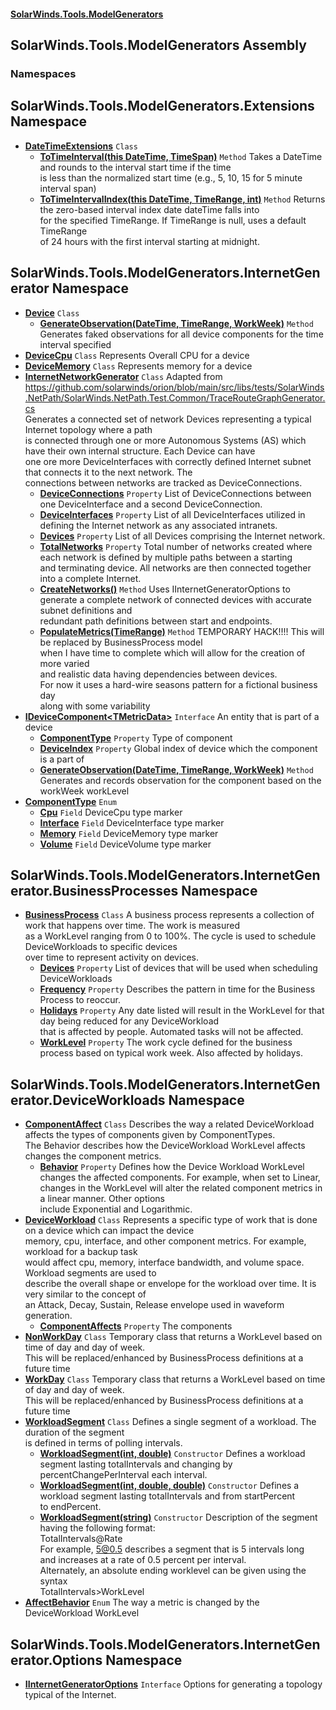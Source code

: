 #### [SolarWinds.Tools.ModelGenerators](index.md 'index')

## SolarWinds.Tools.ModelGenerators Assembly
### Namespaces

<a name='SolarWinds.Tools.ModelGenerators.Extensions'></a>

## SolarWinds.Tools.ModelGenerators.Extensions Namespace
- **[DateTimeExtensions](DateTimeExtensions.md 'SolarWinds.Tools.ModelGenerators.Extensions.DateTimeExtensions')** `Class`
  - **[ToTimeInterval(this DateTime, TimeSpan)](DateTimeExtensions.ToTimeInterval(thisDateTime,TimeSpan).md 'SolarWinds.Tools.ModelGenerators.Extensions.DateTimeExtensions.ToTimeInterval(this System.DateTime, System.TimeSpan)')** `Method` Takes a DateTime and rounds to the interval start time if the time  
    is less than the normalized start time (e.g., 5, 10, 15 for 5 minute  
    interval span)
  - **[ToTimeIntervalIndex(this DateTime, TimeRange, int)](DateTimeExtensions.ToTimeIntervalIndex(thisDateTime,TimeRange,int).md 'SolarWinds.Tools.ModelGenerators.Extensions.DateTimeExtensions.ToTimeIntervalIndex(this System.DateTime, SolarWinds.Tools.CommandLineTool.Models.TimeRange, int)')** `Method` Returns the zero-based interval index date dateTime falls into  
    for the specified TimeRange. If TimeRange is null, uses a default TimeRange  
    of 24 hours with the first interval starting at midnight.

<a name='SolarWinds.Tools.ModelGenerators.InternetGenerator'></a>

## SolarWinds.Tools.ModelGenerators.InternetGenerator Namespace
- **[Device](Device.md 'SolarWinds.Tools.ModelGenerators.InternetGenerator.Device')** `Class`
  - **[GenerateObservation(DateTime, TimeRange, WorkWeek)](Device.GenerateObservation(DateTime,TimeRange,WorkWeek).md 'SolarWinds.Tools.ModelGenerators.InternetGenerator.Device.GenerateObservation(System.DateTime, SolarWinds.Tools.CommandLineTool.Models.TimeRange, SolarWinds.Tools.ModelGenerators.InternetGenerator.DeviceWorkloads.WorkWeek)')** `Method` Generates faked observations for all device components for the time interval specified
- **[DeviceCpu](DeviceCpu.md 'SolarWinds.Tools.ModelGenerators.InternetGenerator.DeviceCpu')** `Class` Represents Overall CPU for a device
- **[DeviceMemory](DeviceMemory.md 'SolarWinds.Tools.ModelGenerators.InternetGenerator.DeviceMemory')** `Class` Represents memory for a device
- **[InternetNetworkGenerator](InternetNetworkGenerator.md 'SolarWinds.Tools.ModelGenerators.InternetGenerator.InternetNetworkGenerator')** `Class` Adapted from  
  https://github.com/solarwinds/orion/blob/main/src/libs/tests/SolarWinds.NetPath/SolarWinds.NetPath.Test.Common/TraceRouteGraphGenerator.cs  
  Generates a connected set of network Devices representing a typical Internet topology where a path  
  is connected through one or more Autonomous Systems (AS) which have their own internal structure. Each Device can have  
  one ore more DeviceInterfaces with correctly defined Internet subnet that connects it to  the next network. The  
  connections between networks are tracked as DeviceConnections.
  - **[DeviceConnections](InternetNetworkGenerator.DeviceConnections.md 'SolarWinds.Tools.ModelGenerators.InternetGenerator.InternetNetworkGenerator.DeviceConnections')** `Property` List of DeviceConnections between one DeviceInterface and a second DeviceConnection.
  - **[DeviceInterfaces](InternetNetworkGenerator.DeviceInterfaces.md 'SolarWinds.Tools.ModelGenerators.InternetGenerator.InternetNetworkGenerator.DeviceInterfaces')** `Property` List of all DeviceInterfaces utilized in defining the Internet network as any associated intranets.
  - **[Devices](InternetNetworkGenerator.Devices.md 'SolarWinds.Tools.ModelGenerators.InternetGenerator.InternetNetworkGenerator.Devices')** `Property` List of all Devices comprising the Internet network.
  - **[TotalNetworks](InternetNetworkGenerator.TotalNetworks.md 'SolarWinds.Tools.ModelGenerators.InternetGenerator.InternetNetworkGenerator.TotalNetworks')** `Property` Total number of networks created where each network is defined by multiple paths between a starting  
    and terminating device. All networks are then connected together into a complete Internet.
  - **[CreateNetworks()](InternetNetworkGenerator.CreateNetworks().md 'SolarWinds.Tools.ModelGenerators.InternetGenerator.InternetNetworkGenerator.CreateNetworks()')** `Method` Uses IInternetGeneratorOptions to generate a complete network of connected devices with accurate subnet definitions and  
    redundant path definitions between start and endpoints.
  - **[PopulateMetrics(TimeRange)](InternetNetworkGenerator.PopulateMetrics(TimeRange).md 'SolarWinds.Tools.ModelGenerators.InternetGenerator.InternetNetworkGenerator.PopulateMetrics(SolarWinds.Tools.CommandLineTool.Models.TimeRange)')** `Method` TEMPORARY HACK!!!! This will be replaced by BusinessProcess model  
    when I have time to complete which will allow for the creation of more varied  
    and realistic data having dependencies between devices.  
    For now it uses a hard-wire seasons pattern for a fictional business day  
    along with some variability
- **[IDeviceComponent&lt;TMetricData&gt;](IDeviceComponent_TMetricData_.md 'SolarWinds.Tools.ModelGenerators.InternetGenerator.IDeviceComponent<TMetricData>')** `Interface` An entity that is part of a device
  - **[ComponentType](IDeviceComponent_TMetricData_.ComponentType.md 'SolarWinds.Tools.ModelGenerators.InternetGenerator.IDeviceComponent<TMetricData>.ComponentType')** `Property` Type of component
  - **[DeviceIndex](IDeviceComponent_TMetricData_.DeviceIndex.md 'SolarWinds.Tools.ModelGenerators.InternetGenerator.IDeviceComponent<TMetricData>.DeviceIndex')** `Property` Global index of device which the component is a part of
  - **[GenerateObservation(DateTime, TimeRange, WorkWeek)](IDeviceComponent_TMetricData_.GenerateObservation(DateTime,TimeRange,WorkWeek).md 'SolarWinds.Tools.ModelGenerators.InternetGenerator.IDeviceComponent<TMetricData>.GenerateObservation(System.DateTime, SolarWinds.Tools.CommandLineTool.Models.TimeRange, SolarWinds.Tools.ModelGenerators.InternetGenerator.DeviceWorkloads.WorkWeek)')** `Method` Generates and records observation for the component based on the workWeek workLevel
- **[ComponentType](ComponentType.md 'SolarWinds.Tools.ModelGenerators.InternetGenerator.ComponentType')** `Enum`
  - **[Cpu](ComponentType.md#SolarWinds.Tools.ModelGenerators.InternetGenerator.ComponentType.Cpu 'SolarWinds.Tools.ModelGenerators.InternetGenerator.ComponentType.Cpu')** `Field` DeviceCpu type marker
  - **[Interface](ComponentType.md#SolarWinds.Tools.ModelGenerators.InternetGenerator.ComponentType.Interface 'SolarWinds.Tools.ModelGenerators.InternetGenerator.ComponentType.Interface')** `Field` DeviceInterface type marker
  - **[Memory](ComponentType.md#SolarWinds.Tools.ModelGenerators.InternetGenerator.ComponentType.Memory 'SolarWinds.Tools.ModelGenerators.InternetGenerator.ComponentType.Memory')** `Field` DeviceMemory type marker
  - **[Volume](ComponentType.md#SolarWinds.Tools.ModelGenerators.InternetGenerator.ComponentType.Volume 'SolarWinds.Tools.ModelGenerators.InternetGenerator.ComponentType.Volume')** `Field` DeviceVolume type marker

<a name='SolarWinds.Tools.ModelGenerators.InternetGenerator.BusinessProcesses'></a>

## SolarWinds.Tools.ModelGenerators.InternetGenerator.BusinessProcesses Namespace
- **[BusinessProcess](BusinessProcess.md 'SolarWinds.Tools.ModelGenerators.InternetGenerator.BusinessProcesses.BusinessProcess')** `Class` A business process represents a collection of work that happens over time. The work is measured  
  as a WorkLevel ranging from 0 to 100%. The cycle is used to schedule DeviceWorkloads to specific devices  
  over time to represent activity on devices.
  - **[Devices](BusinessProcess.Devices.md 'SolarWinds.Tools.ModelGenerators.InternetGenerator.BusinessProcesses.BusinessProcess.Devices')** `Property` List of devices that will be used when scheduling DeviceWorkloads
  - **[Frequency](BusinessProcess.Frequency.md 'SolarWinds.Tools.ModelGenerators.InternetGenerator.BusinessProcesses.BusinessProcess.Frequency')** `Property` Describes the pattern in time for the Business Process to reoccur.
  - **[Holidays](BusinessProcess.Holidays.md 'SolarWinds.Tools.ModelGenerators.InternetGenerator.BusinessProcesses.BusinessProcess.Holidays')** `Property` Any date listed will result in the WorkLevel for that day being reduced for any DeviceWorkload  
    that is affected by people. Automated tasks will not be affected.
  - **[WorkLevel](BusinessProcess.WorkLevel.md 'SolarWinds.Tools.ModelGenerators.InternetGenerator.BusinessProcesses.BusinessProcess.WorkLevel')** `Property` The work cycle defined for the business process based on typical work week. Also affected by holidays.

<a name='SolarWinds.Tools.ModelGenerators.InternetGenerator.DeviceWorkloads'></a>

## SolarWinds.Tools.ModelGenerators.InternetGenerator.DeviceWorkloads Namespace
- **[ComponentAffect](ComponentAffect.md 'SolarWinds.Tools.ModelGenerators.InternetGenerator.DeviceWorkloads.ComponentAffect')** `Class` Describes the way a related DeviceWorkload affects the types of components given by ComponentTypes.  
  The Behavior describes how the DeviceWorkload WorkLevel affects changes the component metrics.
  - **[Behavior](ComponentAffect.Behavior.md 'SolarWinds.Tools.ModelGenerators.InternetGenerator.DeviceWorkloads.ComponentAffect.Behavior')** `Property` Defines how the Device Workload WorkLevel changes the affected components. For example, when set to Linear,  
    changes in the WorkLevel will alter the related component metrics in a linear manner. Other options  
    include Exponential and Logarithmic.
- **[DeviceWorkload](DeviceWorkload.md 'SolarWinds.Tools.ModelGenerators.InternetGenerator.DeviceWorkloads.DeviceWorkload')** `Class` Represents a specific type of work that is done on a device which can impact the device  
  memory, cpu, interface, and other component metrics. For example, workload for a backup task  
  would affect cpu, memory, interface bandwidth, and volume space. Workload segments  are used to  
  describe the overall shape or envelope for the workload over time. It is very similar to the concept of  
  an Attack, Decay, Sustain, Release envelope used in waveform generation.
  - **[ComponentAffects](DeviceWorkload.ComponentAffects.md 'SolarWinds.Tools.ModelGenerators.InternetGenerator.DeviceWorkloads.DeviceWorkload.ComponentAffects')** `Property` The components
- **[NonWorkDay](NonWorkDay.md 'SolarWinds.Tools.ModelGenerators.InternetGenerator.DeviceWorkloads.NonWorkDay')** `Class` Temporary class that returns a WorkLevel based on time of day and day of week.  
  This will be replaced/enhanced by BusinessProcess definitions at a future time
- **[WorkDay](WorkDay.md 'SolarWinds.Tools.ModelGenerators.InternetGenerator.DeviceWorkloads.WorkDay')** `Class` Temporary class that returns a WorkLevel based on time of day and day of week.  
  This will be replaced/enhanced by BusinessProcess definitions at a future time
- **[WorkloadSegment](WorkloadSegment.md 'SolarWinds.Tools.ModelGenerators.InternetGenerator.DeviceWorkloads.WorkloadSegment')** `Class` Defines a single segment of a workload. The duration of the segment  
  is defined in terms of polling intervals.
  - **[WorkloadSegment(int, double)](WorkloadSegment.WorkloadSegment(int,double).md 'SolarWinds.Tools.ModelGenerators.InternetGenerator.DeviceWorkloads.WorkloadSegment.WorkloadSegment(int, double)')** `Constructor` Defines a workload segment lasting totalIntervals and changing by  
    percentChangePerInterval each interval.
  - **[WorkloadSegment(int, double, double)](WorkloadSegment.WorkloadSegment(int,double,double).md 'SolarWinds.Tools.ModelGenerators.InternetGenerator.DeviceWorkloads.WorkloadSegment.WorkloadSegment(int, double, double)')** `Constructor` Defines a workload segment lasting totalIntervals and from startPercent  
    to endPercent.
  - **[WorkloadSegment(string)](WorkloadSegment.WorkloadSegment(string).md 'SolarWinds.Tools.ModelGenerators.InternetGenerator.DeviceWorkloads.WorkloadSegment.WorkloadSegment(string)')** `Constructor` Description of the segment having the following format:  
    TotalIntervals@Rate  
    For example, 5@0.5 describes a segment that is 5 intervals long  
    and increases at a rate of 0.5 percent per interval.  
    Alternately, an absolute ending worklevel can be given using the syntax  
    TotalIntervals>WorkLevel
- **[AffectBehavior](AffectBehavior.md 'SolarWinds.Tools.ModelGenerators.InternetGenerator.DeviceWorkloads.AffectBehavior')** `Enum` The way a metric is changed by the DeviceWorkload WorkLevel

<a name='SolarWinds.Tools.ModelGenerators.InternetGenerator.Options'></a>

## SolarWinds.Tools.ModelGenerators.InternetGenerator.Options Namespace
- **[IInternetGeneratorOptions](IInternetGeneratorOptions.md 'SolarWinds.Tools.ModelGenerators.InternetGenerator.Options.IInternetGeneratorOptions')** `Interface` Options for generating a topology typical of the Internet.